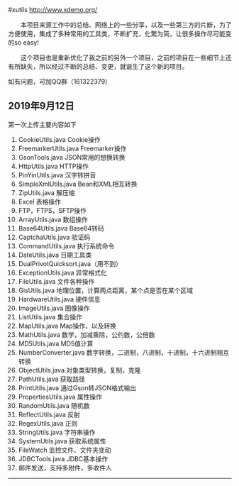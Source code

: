#xutils http://www.xdemo.org/ 　

　　本项目来源工作中的总结、网络上的一些分享，以及一些第三方的片断，为了方便使用，集成了多种常用的工具类，不断扩充，化繁为简，让很多操作尽可能变的so easy!

　　这个项目也是重新优化了我之前的另外一个项目，之前的项目在一些细节上还有所缺失，所以经过不断的总结、变更，就诞生了这个新的项目。

如有问题，可加QQ群（161322379）

2019年9月12日
----------
第一次上传主要内容如下

 1. CookieUtils.java Cookie操作
 2. FreemarkerUtils.java Freemarker操作
 3. GsonTools.java JSON常用的想换转换
 4. HttpUtils.java HTTP操作
 5. PinYinUtils.java 汉字转拼音
 6. SimpleXmlUtils.java Bean和XML相互转换
 7. ZipUtils.java	解压缩
 7. Excel 表格操作
 8. FTP，FTPS，SFTP操作
 9. ArrayUtils.java 数组操作
 10. Base64Utils.java Base64转码
 11. CaptchaUtils.java 验证码
 12. CommandUtils.java 执行系统命令
 13. DateUtils.java 日期工具类
 14. DualPrivotQuicksort.java（用不到）
 15. ExceptionUtils.java 异常格式化
 16. FileUtils.java 文件各种操作
 17. GisUtils.java 地理位置，计算两点距离，某个点是否在某个区域
 18. HardwareUtils.java 硬件信息
 19. ImageUtils.java 图像操作
 20. ListUtils.java 集合操作
 21. MapUtils.java Map操作，以及转换
 22. MathUtils.java 数学，加减乘除，公约数，公倍数
 23. MD5Utils.java MD5值计算
 24. NumberConverter.java 数字转换，二进制，八进制，十进制，十六进制相互转换
 26. ObjectUtils.java 对象类型转换，复制，克隆
 27. PathUtils.java 获取路径
 28. PrintUtils.java 通过Gson转JSON格式输出
 29. PropertiesUtils.java 属性操作
 30. RandomUtils.java 随机数
 31. ReflectUtils.java 反射
 32. RegexUtils.java 正则
 33. StringUtils.java 字符串操作
 34. SystemUtils.java 获取系统属性
 35. FileWatch 监控文件、文件夹变动
 36. JDBCTools.java JDBC基本操作
 37. 邮件发送，支持多附件，多收件人
----------
